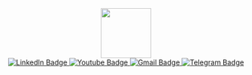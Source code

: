 <div id="header" align="center">
  <img src="https://media.giphy.com/media/jdPMeyv9rn0hZHh8n9/giphy.gif" width="100"/>
</div>
<div id="badges" align="center">
  <a href="https://www.linkedin.com/in/jasurbek-ergashev-b155bb21a/">
    <img src="https://img.shields.io/badge/LinkedIn-blue?logo=linkedin&logoColor=white" alt="LinkedIn Badge"/>
  </a>
  <a href="https://www.youtube.com/channel/UCTpCMcTZA2p2JXqEL4i659g">
    <img src="https://img.shields.io/badge/YouTube-red?logo=youtube&logoColor=white" alt="Youtube Badge"/>
  </a>
  <a href="mailto:ac2303018@akfauniversity.org">
    <img src="https://img.shields.io/badge/Gmail-D14836?logo=gmail&logoColor=white" alt="Gmail Badge"/>
  </a>
  <a href="https://t.me/se026au">
    <img src="https://img.shields.io/badge/Telegram-2CA5E0?&logo=telegram&logoColor=white" alt="Telegram Badge"/>
  </a>
</div>
